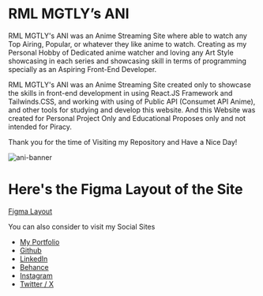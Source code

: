 # RML MGTLY’s ANI

RML MGTLY's ANI was an Anime Streaming Site where able to watch any Top Airing, Popular, or whatever they like anime to watch. Creating as my Personal Hobby of Dedicated anime watcher and loving any Art Style showcasing in each series and showcasing skill in terms of programming specially as an Aspiring Front-End Developer.

RML MGTLY's ANI was an Anime Streaming Site created only to showcase the skills in front-end development in using React.JS Framework and Tailwinds.CSS, and working with using of Public API (Consumet API Anime), and other tools for studying and develop this website. And this Website was created for Personal Project Only and Educational Proposes only and not intended for Piracy.

Thank you for the time of Visiting my Repository and Have a Nice Day!

![ani-banner](https://github.com/MagtuloyRML/RML-MGTLY-Ani/assets/58243039/fd0b1470-44a5-45ef-b652-8b73fd74bba1)

# Here's the Figma Layout of the Site

[Figma Layout](https://www.figma.com/design/GZJ0zsvEVukbJUHp9VDKtM/Anime-Streaming-App?node-id=0-1&t=JUREI4zVlUiXFiWi-1)

You can also consider to visit my Social Sites

- [My Portfolio](https://magtuloyrml.github.io/)
- [Github](https://github.com/MagtuloyRML)
- [LinkedIn](https://www.linkedin.com/in/rmlmgtly/)
- [Behance](h[ttps://www.behance.net/rmlmgtly)
- [Instagram](https://www.instagram.com/drw.w.rml/)
- [Twitter / X](https://twitter.com/Drw_w_Rml)



